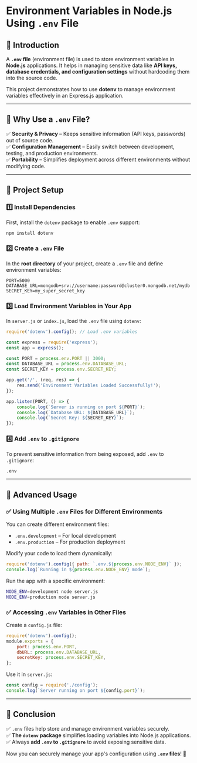 # Environment Variables in Node.js Using `.env` File

## 📌 Introduction
A **`.env` file** (environment file) is used to store environment variables in **Node.js** applications. It helps in managing sensitive data like **API keys, database credentials, and configuration settings** without hardcoding them into the source code.

This project demonstrates how to use **dotenv** to manage environment variables effectively in an Express.js application.

---

## 🚀 Why Use a `.env` File?

✅ **Security & Privacy** – Keeps sensitive information (API keys, passwords) out of source code.  
✅ **Configuration Management** – Easily switch between development, testing, and production environments.  
✅ **Portability** – Simplifies deployment across different environments without modifying code.  

---

## 📜 Project Setup

### 1️⃣ Install Dependencies
First, install the `dotenv` package to enable `.env` support:

```sh
npm install dotenv
```

### 2️⃣ Create a `.env` File
In the **root directory** of your project, create a `.env` file and define environment variables:

```env
PORT=5000
DATABASE_URL=mongodb+srv://username:password@cluster0.mongodb.net/mydb
SECRET_KEY=my_super_secret_key
```

### 3️⃣ Load Environment Variables in Your App
In `server.js` or `index.js`, load the `.env` file using `dotenv`:

```js
require('dotenv').config(); // Load .env variables

const express = require('express');
const app = express();

const PORT = process.env.PORT || 3000;
const DATABASE_URL = process.env.DATABASE_URL;
const SECRET_KEY = process.env.SECRET_KEY;

app.get('/', (req, res) => {
    res.send('Environment Variables Loaded Successfully!');
});

app.listen(PORT, () => {
    console.log(`Server is running on port ${PORT}`);
    console.log(`Database URL: ${DATABASE_URL}`);
    console.log(`Secret Key: ${SECRET_KEY}`);
});
```

### 4️⃣ Add `.env` to `.gitignore`
To prevent sensitive information from being exposed, add `.env` to `.gitignore`:

```txt
.env
```

---

## 🔹 Advanced Usage

### ✅ Using Multiple `.env` Files for Different Environments
You can create different environment files:
- `.env.development` – For local development
- `.env.production` – For production deployment

Modify your code to load them dynamically:
```js
require('dotenv').config({ path: `.env.${process.env.NODE_ENV}` });
console.log(`Running in ${process.env.NODE_ENV} mode`);
```
Run the app with a specific environment:
```sh
NODE_ENV=development node server.js
NODE_ENV=production node server.js
```

### ✅ Accessing `.env` Variables in Other Files
Create a `config.js` file:
```js
require('dotenv').config();
module.exports = {
    port: process.env.PORT,
    dbURL: process.env.DATABASE_URL,
    secretKey: process.env.SECRET_KEY,
};
```
Use it in `server.js`:
```js
const config = require('./config');
console.log(`Server running on port ${config.port}`);
```

---

## 🎯 Conclusion
✅ `.env` files help store and manage environment variables securely.  
✅ **The `dotenv` package** simplifies loading variables into Node.js applications.  
✅ Always **add `.env` to `.gitignore`** to avoid exposing sensitive data.  

Now you can securely manage your app's configuration using **`.env` files**! 🚀
